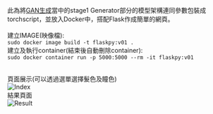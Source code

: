 此為將[GAN生成](https://github.com/ChuanYenWu/conditional_gan "link")當中的stage1 Generator部分的模型架構連同參數包裝成torchscript，並放入Docker中，搭配Flask作成簡單的網頁。<br>
<br>
建立IMAGE(映像檔):<br>
```sudo docker image build -t flaskpy:v01 .```
<br>
建立及執行container(結束後自動刪除container):<br>
```sudo docker container run -p 5000:5000 --rm -it flaskpy:v01```
<br>
<br>

頁面展示(可以透過選單選擇髮色及瞳色)<br>
![Index](images/index.png "Index")
<br>
結果頁面<br>
![Result](images/result.png "Result")
<br>
